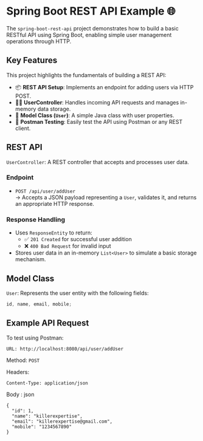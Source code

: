 # Spring Boot REST API Example 🌐

The `spring-boot-rest-api` project demonstrates how to build a basic RESTful API using Spring Boot, enabling simple user management operations through HTTP.

## Key Features
This project highlights the fundamentals of building a REST API:

- 📦 **REST API Setup**: Implements an endpoint for adding users via HTTP POST.
- 🧑‍💻 **UserController**: Handles incoming API requests and manages in-memory data storage.
- 🧾 **Model Class (`User`)**: A simple Java class with user properties.
- 🧪 **Postman Testing**: Easily test the API using Postman or any REST client.

## REST API

`UserController`: A REST controller that accepts and processes user data.

### Endpoint

- `POST /api/user/addUser`  
  → Accepts a JSON payload representing a `User`, validates it, and returns an appropriate HTTP response.

### Response Handling

- Uses `ResponseEntity` to return:
  - ✅ `201 Created` for successful user addition
  - ❌ `400 Bad Request` for invalid input
- Stores user data in an in-memory `List<User>` to simulate a basic storage mechanism.

## Model Class

`User`: Represents the user entity with the following fields:

```java
id, name, email, mobile;
```
## Example API Request

To test using Postman:

`URL: http://localhost:8080/api/user/addUser`

Method: `POST`

Headers:

`Content-Type: application/json`

Body : json

```
{
  "id": 1,
  "name": "killerexpertise",
  "email": "killerexpertise@gmail.com",
  "mobile": "1234567890"
}
```
